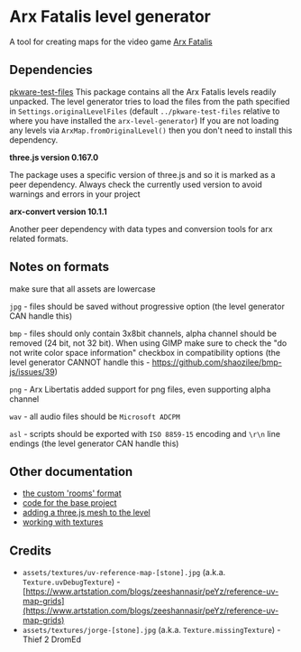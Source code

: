 # Arx Fatalis level generator

A tool for creating maps for the video game [Arx Fatalis](https://en.wikipedia.org/wiki/Arx_Fatalis)

## Dependencies

[pkware-test-files](https://github.com/arx-tools/pkware-test-files)
This package contains all the Arx Fatalis levels readily unpacked. The level generator tries to load the
files from the path specified in `Settings.originalLevelFiles` (default `../pkware-test-files`
relative to where you have installed the `arx-level-generator`) If you are not loading any levels via
`ArxMap.fromOriginalLevel()` then you don't need to install this dependency.

**three.js version 0.167.0**

The package uses a specific version of three.js and so it is marked as a peer dependency.
Always check the currently used version to avoid warnings and errors in your project

**arx-convert version 10.1.1**

Another peer dependency with data types and conversion tools for arx related formats.

## Notes on formats

make sure that all assets are lowercase

`jpg` - files should be saved without progressive option (the level generator CAN handle this)

`bmp` - files should only contain 3x8bit channels, alpha channel should be removed (24 bit, not
32 bit). When using GIMP make sure to check the "do not write color space information" checkbox in
compatibility options (the level generator CANNOT handle this - https://github.com/shaozilee/bmp-js/issues/39)

`png` - Arx Libertatis added support for png files, even supporting alpha channel

`wav` - all audio files should be `Microsoft ADCPM`

`asl` - scripts should be exported with `ISO 8859-15` encoding and `\r\n` line endings (the level
generator CAN handle this)

## Other documentation

- [the custom 'rooms' format](docs/rooms.md)
- [code for the base project](docs/examples/base-project.md)
- [adding a three.js mesh to the level](docs/examples/adding-a-threejs-mesh.md)
- [working with textures](docs/examples/textures.md)

## Credits

- `assets/textures/uv-reference-map-[stone].jpg` (a.k.a. `Texture.uvDebugTexture`) - [https://www.artstation.com/blogs/zeeshannasir/peYz/reference-uv-map-grids](https://www.artstation.com/blogs/zeeshannasir/peYz/reference-uv-map-grids)
- `assets/textures/jorge-[stone].jpg` (a.k.a. `Texture.missingTexture`) - Thief 2 DromEd
